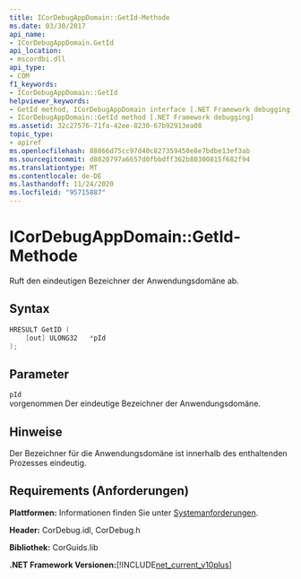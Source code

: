 ```yaml
---
title: ICorDebugAppDomain::GetId-Methode
ms.date: 03/30/2017
api_name:
- ICorDebugAppDomain.GetId
api_location:
- mscordbi.dll
api_type:
- COM
f1_keywords:
- ICorDebugAppDomain::GetId
helpviewer_keywords:
- GetId method, ICorDebugAppDomain interface [.NET Framework debugging]
- ICorDebugAppDomain::GetId method [.NET Framework debugging]
ms.assetid: 32c27576-71fa-42ee-8230-67b92913ea08
topic_type:
- apiref
ms.openlocfilehash: 88866d75cc97d40c827359450e8e7bdbe13ef3ab
ms.sourcegitcommit: d8020797a6657d0fbbdff362b80300815f682f94
ms.translationtype: MT
ms.contentlocale: de-DE
ms.lasthandoff: 11/24/2020
ms.locfileid: "95715887"
---
```

# <a name="icordebugappdomaingetid-method"></a>ICorDebugAppDomain::GetId-Methode

Ruft den eindeutigen Bezeichner der Anwendungsdomäne ab.  
  
## <a name="syntax"></a>Syntax  
  
```cpp  
HRESULT GetID (  
    [out] ULONG32   *pId  
);  
```  
  
## <a name="parameters"></a>Parameter  

 `pId`  
 vorgenommen Der eindeutige Bezeichner der Anwendungsdomäne.  
  
## <a name="remarks"></a>Hinweise  

 Der Bezeichner für die Anwendungsdomäne ist innerhalb des enthaltenden Prozesses eindeutig.  
  
## <a name="requirements"></a>Requirements (Anforderungen)  

 **Plattformen:** Informationen finden Sie unter [Systemanforderungen](../../get-started/system-requirements.md).  
  
 **Header:** CorDebug.idl, CorDebug.h  
  
 **Bibliothek:** CorGuids.lib  
  
 **.NET Framework Versionen:**[!INCLUDE[net_current_v10plus](../../../../includes/net-current-v10plus-md.md)]
